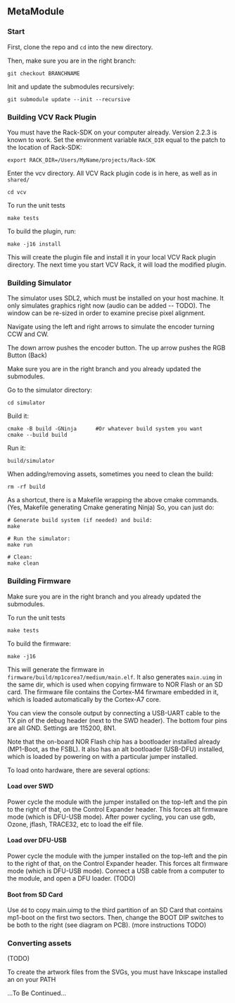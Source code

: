 ## MetaModule

### Start

First, clone the repo and `cd` into the new directory.

Then, make sure you are in the right branch:

```
git checkout BRANCHNAME
```

Init and update the submodules recursively:

```
git submodule update --init --recursive
```

### Building VCV Rack Plugin

You must have the Rack-SDK on your computer already. Version 2.2.3 is known to work. Set the environment variable `RACK_DIR` equal to the patch to the location of Rack-SDK:

```
export RACK_DIR=/Users/MyName/projects/Rack-SDK
```

Enter the vcv directory. All VCV Rack plugin code is in here, as well as in `shared/`

```
cd vcv
```

To run the unit tests 

```
make tests
```

To build the plugin, run:

```
make -j16 install
```

This will create the plugin file and install it in your local VCV Rack plugin directory. The next time you start VCV Rack, it will load the modified plugin.


### Building Simulator

The simulator uses SDL2, which must be installed on your host machine.
It only simulates graphics right now (audio can be added -- TODO).
The window can be re-sized in order to examine precise pixel alignment.

Navigate using the left and right arrows to simulate the encoder turning CCW and CW.

The down arrow pushes the encoder button. The up arrow pushes the RGB Button (Back)

Make sure you are in the right branch and you already updated the submodules.

Go to the simulator directory:

```
cd simulator
```

Build it:

```
cmake -B build -GNinja      #Or whatever build system you want
cmake --build build
```


Run it:
```
build/simulator
```


When adding/removing assets, sometimes you need to clean the build:

```
rm -rf build
```

As a shortcut, there is a Makefile wrapping the above cmake commands. (Yes, Makefile generating Cmake generating Ninja)
So, you can just do:

```
# Generate build system (if needed) and build:
make

# Run the simulator:
make run

# Clean:
make clean
```


### Building Firmware

Make sure you are in the right branch and you already updated the submodules.

To run the unit tests 

```
make tests
```
To build the firmware:

```
make -j16 
```

This will generate the firmware in `firmware/build/mp1corea7/medium/main.elf`.
It also generates `main.uimg` in the same dir, which is used when copying
firmware to NOR Flash or an SD card.
The firmware file contains the Cortex-M4 firwmare embedded in it, which is
loaded automatically by the Cortex-A7 core.

You can view the console output by connecting a USB-UART cable to the TX pin
of the debug header (next to the SWD header). The bottom four pins are all GND.
Settings are 115200, 8N1.

Note that the on-board NOR Flash chip has a bootloader installed already
(MP1-Boot, as the FSBL). It also has an alt bootloader (USB-DFU) installed,
which is loaded by powering on with a particular jumper installed.

To load onto hardware, there are several options:

#### Load over SWD

Power cycle the module with the jumper installed on the top-left and the pin to the right of that,
on the Control Expander header. This forces alt firmware mode (which is DFU-USB mode). After power cycling, you can use gdb,
Ozone, jflash, TRACE32, etc to load the elf file.
 
#### Load over DFU-USB

Power cycle the module with the jumper installed on the top-left and the pin to the right of that,
on the Control Expander header. This forces alt firmware mode (which is DFU-USB mode).
Connect a USB cable from a computer to the module, and open a DFU loader. (TODO)

#### Boot from SD Card

Use `dd` to copy main.uimg to the third partition of an SD Card that contains mp1-boot on the first two sectors. 
Then, change the BOOT DIP switches to be both to the right (see diagram on PCB).
(more instructions TODO)

### Converting assets

(TODO)

To create the artwork files from the SVGs, you must have Inkscape installed an on your PATH

...To Be Continued...

